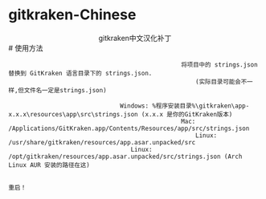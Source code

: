 # gitkraken-Chinese
<div align="center">gitkraken中文汉化补丁</div>
                                                                              # 使用方法

                                                    将项目中的 strings.json 替换到 GitKraken 语言目录下的 strings.json.
                                                        (实际目录可能会不一样,但文件名一定是strings.json)

                                   Windows: %程序安装目录%\gitkraken\app-x.x.x\resources\app\src\strings.json (x.x.x 是你的GitKraken版本)
                                                    Mac: /Applications/GitKraken.app/Contents/Resources/app/src/strings.json
                                                        Linux: /usr/share/gitkraken/resources/app.asar.unpacked/src 
                                      Linux: /opt/gitkraken/resources/app.asar.unpacked/src/strings.json (Arch Linux AUR 安装的路径在这)

                                                                                       重启！

